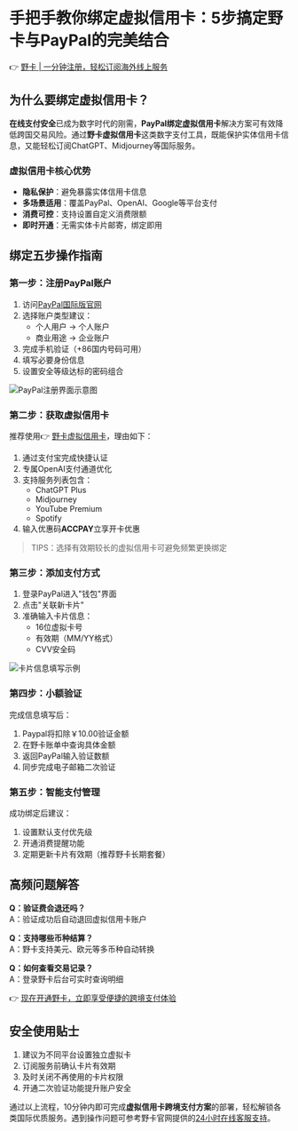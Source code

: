 # 手把手教你绑定虚拟信用卡：5步搞定野卡与PayPal的完美结合

👉 [野卡 | 一分钟注册，轻松订阅海外线上服务](https://bbtdd.com/yeka)

## 为什么要绑定虚拟信用卡？
**在线支付安全**已成为数字时代的刚需，**PayPal绑定虚拟信用卡**解决方案可有效降低跨国交易风险。通过**野卡虚拟信用卡**这类数字支付工具，既能保护实体信用卡信息，又能轻松订阅ChatGPT、Midjourney等国际服务。

### 虚拟信用卡核心优势
- **隐私保护**：避免暴露实体信用卡信息
- **多场景适用**：覆盖PayPal、OpenAI、Google等平台支付
- **消费可控**：支持设置自定义消费限额
- **即时开通**：无需实体卡片邮寄，绑定即用

## 绑定五步操作指南
### 第一步：注册PayPal账户
1. 访问[PayPal国际版官网](https://www.paypal.com/)
2. 选择账户类型建议：
    - 个人用户 → 个人账户
    - 商业用途 → 企业账户
3. 完成手机验证（+86国内号码可用）
4. 填写必要身份信息
5. 设置安全等级达标的密码组合

![PayPal注册界面示意图](https://bbtdd.com/wp-content/uploads/img/129426940479028.webp)

### 第二步：获取虚拟信用卡
推荐使用👉 [野卡虚拟信用卡](https://bbtdd.com/yeka)，理由如下：
1. 通过支付宝完成快捷认证
2. 专属OpenAI支付通道优化
3. 支持服务列表包含：
    - ChatGPT Plus
    - Midjourney
    - YouTube Premium
    - Spotify
4. 输入优惠码**ACCPAY**立享开卡优惠

> TIPS：选择有效期较长的虚拟信用卡可避免频繁更换绑定

### 第三步：添加支付方式
1. 登录PayPal进入"钱包"界面
2. 点击"关联新卡片"
3. 准确输入卡片信息：
    - 16位虚拟卡号
    - 有效期（MM/YY格式）
    - CVV安全码

![卡片信息填写示例](https://bbtdd.com/wp-content/uploads/img/49542862151.webp)

### 第四步：小额验证
完成信息填写后：
1. Paypal将扣除￥10.00验证金额
2. 在野卡账单中查询具体金额
3. 返回PayPal输入验证数额
4. 同步完成电子邮箱二次验证

### 第五步：智能支付管理
成功绑定后建议：
1. 设置默认支付优先级
2. 开通消费提醒功能
3. 定期更新卡片有效期（推荐野卡长期套餐）

## 高频问题解答
**Q：验证费会退还吗？**  
A：验证成功后自动退回虚拟信用卡账户

**Q：支持哪些币种结算？**  
A：野卡支持美元、欧元等多币种自动转换

**Q：如何查看交易记录？**  
A：登录野卡后台可实时查询明细

👉 [现在开通野卡，立即享受便捷的跨境支付体验](https://bbtdd.com/yeka)

## 安全使用贴士
1. 建议为不同平台设置独立虚拟卡
2. 订阅服务前确认卡片有效期
3. 及时关闭不再使用的卡片权限
4. 开通二次验证功能提升账户安全

通过以上流程，10分钟内即可完成**虚拟信用卡跨境支付方案**的部署，轻松解锁各类国际优质服务。遇到操作问题可参考野卡官网提供的[24小时在线客服支持](https://bbtdd.com/yeka)。